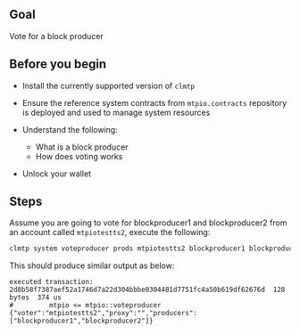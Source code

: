 ## Goal

Vote for a block producer

## Before you begin

* Install the currently supported version of `clmtp`

* Ensure the reference system contracts from `mtpio.contracts` repository is deployed and used to manage system resources

* Understand the following:
  * What is a block producer
  * How does voting works

* Unlock your wallet

## Steps

Assume you are going to vote for blockproducer1 and blockproducer2 from an account called `mtpiotestts2`, execute the following:

```sh
clmtp system voteproducer prods mtpiotestts2 blockproducer1 blockproducer2
```

This should produce similar output as below:

```console
executed transaction: 2d8b58f7387aef52a1746d7a22d304bbbe0304481d7751fc4a50b619df62676d  128 bytes  374 us
#         mtpio <= mtpio::voteproducer          {"voter":"mtpiotestts2","proxy":"","producers":["blockproducer1","blockproducer2"]}
```
